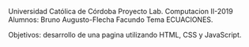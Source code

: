 Universidad Católica de Córdoba
Proyecto Lab. Computacion II-2019
Alumnos: Bruno Augusto-Flecha Facundo
Tema ECUACIONES.

Objetivos: desarrollo de una pagina utilizando HTML, CSS y JavaScript.
